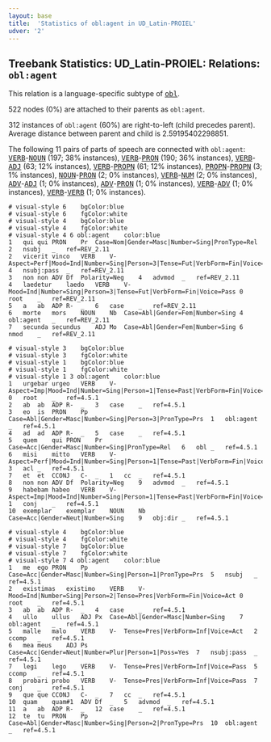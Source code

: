 ```yaml
---
layout: base
title:  'Statistics of obl:agent in UD_Latin-PROIEL'
udver: '2'
---
```


## Treebank Statistics: UD_Latin-PROIEL: Relations: `obl:agent`

This relation is a language-specific subtype of <tt><a href="la_proiel-dep-obl.html">obl</a></tt>.

522 nodes (0%) are attached to their parents as `obl:agent`.

312 instances of `obl:agent` (60%) are right-to-left (child precedes parent).
Average distance between parent and child is 2.59195402298851.

The following 11 pairs of parts of speech are connected with `obl:agent`: <tt><a href="la_proiel-pos-VERB.html">VERB</a></tt>-<tt><a href="la_proiel-pos-NOUN.html">NOUN</a></tt> (197; 38% instances), <tt><a href="la_proiel-pos-VERB.html">VERB</a></tt>-<tt><a href="la_proiel-pos-PRON.html">PRON</a></tt> (190; 36% instances), <tt><a href="la_proiel-pos-VERB.html">VERB</a></tt>-<tt><a href="la_proiel-pos-ADJ.html">ADJ</a></tt> (63; 12% instances), <tt><a href="la_proiel-pos-VERB.html">VERB</a></tt>-<tt><a href="la_proiel-pos-PROPN.html">PROPN</a></tt> (61; 12% instances), <tt><a href="la_proiel-pos-PROPN.html">PROPN</a></tt>-<tt><a href="la_proiel-pos-PROPN.html">PROPN</a></tt> (3; 1% instances), <tt><a href="la_proiel-pos-NOUN.html">NOUN</a></tt>-<tt><a href="la_proiel-pos-PRON.html">PRON</a></tt> (2; 0% instances), <tt><a href="la_proiel-pos-VERB.html">VERB</a></tt>-<tt><a href="la_proiel-pos-NUM.html">NUM</a></tt> (2; 0% instances), <tt><a href="la_proiel-pos-ADV.html">ADV</a></tt>-<tt><a href="la_proiel-pos-ADJ.html">ADJ</a></tt> (1; 0% instances), <tt><a href="la_proiel-pos-ADV.html">ADV</a></tt>-<tt><a href="la_proiel-pos-PRON.html">PRON</a></tt> (1; 0% instances), <tt><a href="la_proiel-pos-VERB.html">VERB</a></tt>-<tt><a href="la_proiel-pos-ADV.html">ADV</a></tt> (1; 0% instances), <tt><a href="la_proiel-pos-VERB.html">VERB</a></tt>-<tt><a href="la_proiel-pos-VERB.html">VERB</a></tt> (1; 0% instances).


~~~ conllu
# visual-style 6	bgColor:blue
# visual-style 6	fgColor:white
# visual-style 4	bgColor:blue
# visual-style 4	fgColor:white
# visual-style 4 6 obl:agent	color:blue
1	qui	qui	PRON	Pr	Case=Nom|Gender=Masc|Number=Sing|PronType=Rel	2	nsubj	_	ref=REV_2.11
2	vicerit	vinco	VERB	V-	Aspect=Perf|Mood=Ind|Number=Sing|Person=3|Tense=Fut|VerbForm=Fin|Voice=Act	4	nsubj:pass	_	ref=REV_2.11
3	non	non	ADV	Df	Polarity=Neg	4	advmod	_	ref=REV_2.11
4	laedetur	laedo	VERB	V-	Mood=Ind|Number=Sing|Person=3|Tense=Fut|VerbForm=Fin|Voice=Pass	0	root	_	ref=REV_2.11
5	a	ab	ADP	R-	_	6	case	_	ref=REV_2.11
6	morte	mors	NOUN	Nb	Case=Abl|Gender=Fem|Number=Sing	4	obl:agent	_	ref=REV_2.11
7	secunda	secundus	ADJ	Mo	Case=Abl|Gender=Fem|Number=Sing	6	nmod	_	ref=REV_2.11

~~~


~~~ conllu
# visual-style 3	bgColor:blue
# visual-style 3	fgColor:white
# visual-style 1	bgColor:blue
# visual-style 1	fgColor:white
# visual-style 1 3 obl:agent	color:blue
1	urgebar	urgeo	VERB	V-	Aspect=Imp|Mood=Ind|Number=Sing|Person=1|Tense=Past|VerbForm=Fin|Voice=Pass	0	root	_	ref=4.5.1
2	ab	ab	ADP	R-	_	3	case	_	ref=4.5.1
3	eo	is	PRON	Pp	Case=Abl|Gender=Masc|Number=Sing|Person=3|PronType=Prs	1	obl:agent	_	ref=4.5.1
4	ad	ad	ADP	R-	_	5	case	_	ref=4.5.1
5	quem	qui	PRON	Pr	Case=Acc|Gender=Masc|Number=Sing|PronType=Rel	6	obl	_	ref=4.5.1
6	misi	mitto	VERB	V-	Aspect=Perf|Mood=Ind|Number=Sing|Person=1|Tense=Past|VerbForm=Fin|Voice=Act	3	acl	_	ref=4.5.1
7	et	et	CCONJ	C-	_	1	cc	_	ref=4.5.1
8	non	non	ADV	Df	Polarity=Neg	9	advmod	_	ref=4.5.1
9	habebam	habeo	VERB	V-	Aspect=Imp|Mood=Ind|Number=Sing|Person=1|Tense=Past|VerbForm=Fin|Voice=Act	1	conj	_	ref=4.5.1
10	exemplar	exemplar	NOUN	Nb	Case=Acc|Gender=Neut|Number=Sing	9	obj:dir	_	ref=4.5.1

~~~


~~~ conllu
# visual-style 4	bgColor:blue
# visual-style 4	fgColor:white
# visual-style 7	bgColor:blue
# visual-style 7	fgColor:white
# visual-style 7 4 obl:agent	color:blue
1	me	ego	PRON	Pp	Case=Acc|Gender=Masc|Number=Sing|Person=1|PronType=Prs	5	nsubj	_	ref=4.5.1
2	existimas	existimo	VERB	V-	Mood=Ind|Number=Sing|Person=2|Tense=Pres|VerbForm=Fin|Voice=Act	0	root	_	ref=4.5.1
3	ab	ab	ADP	R-	_	4	case	_	ref=4.5.1
4	ullo	ullus	ADJ	Px	Case=Abl|Gender=Masc|Number=Sing	7	obl:agent	_	ref=4.5.1
5	malle	malo	VERB	V-	Tense=Pres|VerbForm=Inf|Voice=Act	2	ccomp	_	ref=4.5.1
6	mea	meus	ADJ	Ps	Case=Acc|Gender=Neut|Number=Plur|Person=1|Poss=Yes	7	nsubj:pass	_	ref=4.5.1
7	legi	lego	VERB	V-	Tense=Pres|VerbForm=Inf|Voice=Pass	5	ccomp	_	ref=4.5.1
8	probari	probo	VERB	V-	Tense=Pres|VerbForm=Inf|Voice=Pass	7	conj	_	ref=4.5.1
9	que	que	CCONJ	C-	_	7	cc	_	ref=4.5.1
10	quam	quam#1	ADV	Df	_	5	advmod	_	ref=4.5.1
11	a	ab	ADP	R-	_	12	case	_	ref=4.5.1
12	te	tu	PRON	Pp	Case=Abl|Gender=Masc|Number=Sing|Person=2|PronType=Prs	10	obl:agent	_	ref=4.5.1

~~~


